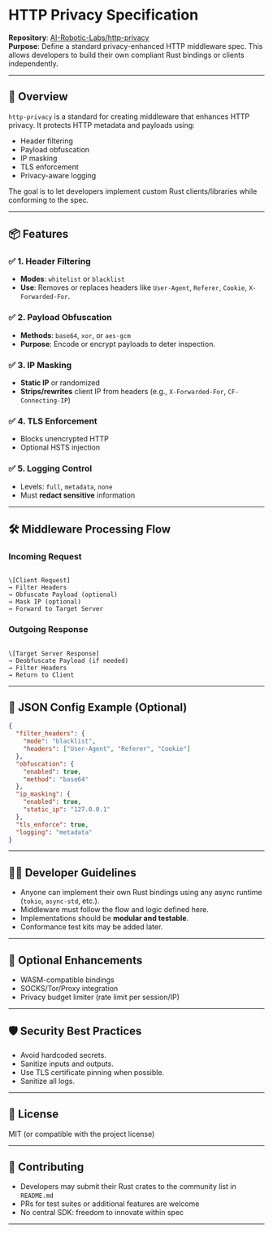 # HTTP Privacy Specification

**Repository**: [AI-Robotic-Labs/http-privacy](https://github.com/AI-Robotic-Labs/http-privacy)  
**Purpose**: Define a standard privacy-enhanced HTTP middleware spec. This allows developers to build their own compliant Rust bindings or clients independently.

---

## 📌 Overview

`http-privacy` is a standard for creating middleware that enhances HTTP privacy. It protects HTTP metadata and payloads using:

- Header filtering
- Payload obfuscation
- IP masking
- TLS enforcement
- Privacy-aware logging

The goal is to let developers implement custom Rust clients/libraries while conforming to the spec.

---

## 📦 Features

### ✅ 1. Header Filtering

- **Modes**: `whitelist` or `blacklist`
- **Use**: Removes or replaces headers like `User-Agent`, `Referer`, `Cookie`, `X-Forwarded-For`.

### ✅ 2. Payload Obfuscation

- **Methods**: `base64`, `xor`, or `aes-gcm`
- **Purpose**: Encode or encrypt payloads to deter inspection.

### ✅ 3. IP Masking

- **Static IP** or randomized
- **Strips/rewrites** client IP from headers (e.g., `X-Forwarded-For`, `CF-Connecting-IP`)

### ✅ 4. TLS Enforcement

- Blocks unencrypted HTTP
- Optional HSTS injection

### ✅ 5. Logging Control

- Levels: `full`, `metadata`, `none`
- Must **redact sensitive** information

---

## 🛠️ Middleware Processing Flow

### Incoming Request

```

\[Client Request]
→ Filter Headers
→ Obfuscate Payload (optional)
→ Mask IP (optional)
→ Forward to Target Server

```

### Outgoing Response

```

\[Target Server Response]
→ Deobfuscate Payload (if needed)
→ Filter Headers
→ Return to Client

````

---

## 🧪 JSON Config Example (Optional)

```json
{
  "filter_headers": {
    "mode": "blacklist",
    "headers": ["User-Agent", "Referer", "Cookie"]
  },
  "obfuscation": {
    "enabled": true,
    "method": "base64"
  },
  "ip_masking": {
    "enabled": true,
    "static_ip": "127.0.0.1"
  },
  "tls_enforce": true,
  "logging": "metadata"
}
````

---

## 🧑‍💻 Developer Guidelines

* Anyone can implement their own Rust bindings using any async runtime (`tokio`, `async-std`, etc.).
* Middleware must follow the flow and logic defined here.
* Implementations should be **modular and testable**.
* Conformance test kits may be added later.

---

## 🧰 Optional Enhancements

* WASM-compatible bindings
* SOCKS/Tor/Proxy integration
* Privacy budget limiter (rate limit per session/IP)

---

## 🛡️ Security Best Practices

* Avoid hardcoded secrets.
* Sanitize inputs and outputs.
* Use TLS certificate pinning when possible.
* Sanitize all logs.

---

## 📄 License

MIT (or compatible with the project license)

---

## 🤝 Contributing

* Developers may submit their Rust crates to the community list in `README.md`
* PRs for test suites or additional features are welcome
* No central SDK: freedom to innovate within spec

---
